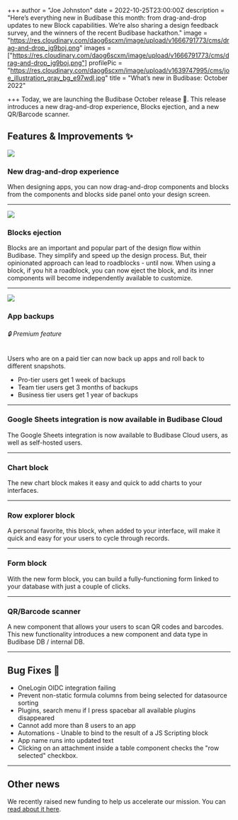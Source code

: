 +++
author = "Joe Johnston"
date = 2022-10-25T23:00:00Z
description = "Here’s everything new in Budibase this month: from drag-and-drop updates to new Block capabilities. We’re also sharing a design feedback survey, and the winners of the recent Budibase hackathon."
image = "https://res.cloudinary.com/daog6scxm/image/upload/v1666791773/cms/drag-and-drop_jg9boj.png"
images = ["https://res.cloudinary.com/daog6scxm/image/upload/v1666791773/cms/drag-and-drop_jg9boj.png"]
profilePic = "https://res.cloudinary.com/daog6scxm/image/upload/v1639747995/cms/joe_illustration_gray_bg_e97wdl.jpg"
title = "What’s new in Budibase: October 2022"

+++
Today, we are launching the Budibase October release 🎉. This release introduces a new drag-and-drop experience, Blocks ejection, and a new QR/Barcode scanner.

## Features & Improvements ✨

![](https://res.cloudinary.com/daog6scxm/image/upload/v1666791773/cms/drag-and-drop_jg9boj.png)

### New drag-and-drop experience

When designing apps, you can now drag-and-drop components and blocks from the components and blocks side panel onto your design screen.

***

![](https://res.cloudinary.com/daog6scxm/image/upload/v1666791902/cms/Block-ejection_sjx8vh.png)

### Blocks ejection

Blocks are an important and popular part of the design flow within Budibase. They simplify and speed up the design process. But, their opinionated approach can lead to roadblocks - until now. When using a block, if you hit a roadblock, you can now eject the block, and its inner components will become independently available to customize.

***

![](https://res.cloudinary.com/daog6scxm/image/upload/v1666792090/cms/backups_ynlpls.png)

### App backups

###### 🔒 Premium feature

Users who are on a paid tier can now back up apps and roll back to different snapshots.

* Pro-tier users get 1 week of backups
* Team tier users get 3 months of backups
* Business tier users get 1 year of backups

***

### Google Sheets integration is now available in Budibase Cloud

The Google Sheets integration is now available to Budibase Cloud users, as well as self-hosted users.

***

### Chart block

The new chart block makes it easy and quick to add charts to your interfaces.

***

### Row explorer block

A personal favorite, this block, when added to your interface, will make it quick and easy for your users to cycle through records.

***

### Form block

With the new form block, you can build a fully-functioning form linked to your database with just a couple of clicks.

***

### QR/Barcode scanner

A new component that allows your users to scan QR codes and barcodes. This new functionality introduces a new component and data type in Budibase DB / internal DB.

***

## Bug Fixes 🐛

* OneLogin OIDC integration failing
* Prevent non-static formula columns from being selected for datasource sorting
* Plugins, search menu if I press spacebar all available plugins disappeared
* Cannot add more than 8 users to an app
* Automations - Unable to bind to the result of a JS Scripting block
* App name runs into updated text
* Clicking on an attachment inside a table component checks the "row selected" checkbox.

***

## Other news

We recently raised new funding to help us accelerate our mission. You can [read about it here](https://budibase.com/blog/updates/budibase-raises-7m-to-help-every-company-on-the-planet-build-their-own-tools/).